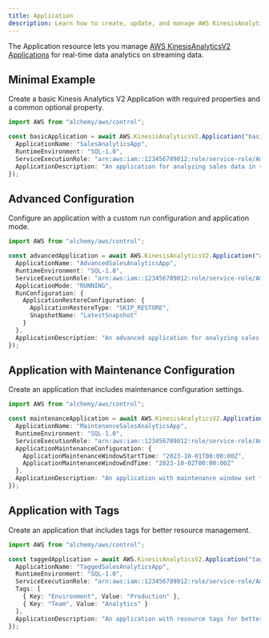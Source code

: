 ```yaml
---
title: Application
description: Learn how to create, update, and manage AWS KinesisAnalyticsV2 Applications using Alchemy Cloud Control.
---
```



The Application resource lets you manage [AWS KinesisAnalyticsV2 Applications](https://docs.aws.amazon.com/kinesisanalyticsv2/latest/userguide/) for real-time data analytics on streaming data.

## Minimal Example

Create a basic Kinesis Analytics V2 Application with required properties and a common optional property.

```ts
import AWS from "alchemy/aws/control";

const basicApplication = await AWS.KinesisAnalyticsV2.Application("basicApplication", {
  ApplicationName: "SalesAnalyticsApp",
  RuntimeEnvironment: "SQL-1.0",
  ServiceExecutionRole: "arn:aws:iam::123456789012:role/service-role/AmazonKinesisAnalyticsRole",
  ApplicationDescription: "An application for analyzing sales data in real-time"
});
```

## Advanced Configuration

Configure an application with a custom run configuration and application mode.

```ts
import AWS from "alchemy/aws/control";

const advancedApplication = await AWS.KinesisAnalyticsV2.Application("advancedApplication", {
  ApplicationName: "AdvancedSalesAnalyticsApp",
  RuntimeEnvironment: "SQL-1.0",
  ServiceExecutionRole: "arn:aws:iam::123456789012:role/service-role/AmazonKinesisAnalyticsRole",
  ApplicationMode: "RUNNING",
  RunConfiguration: {
    ApplicationRestoreConfiguration: {
      ApplicationRestoreType: "SKIP_RESTORE",
      SnapshotName: "LatestSnapshot"
    }
  },
  ApplicationDescription: "An advanced application for analyzing sales data with restore capabilities"
});
```

## Application with Maintenance Configuration

Create an application that includes maintenance configuration settings.

```ts
import AWS from "alchemy/aws/control";

const maintenanceApplication = await AWS.KinesisAnalyticsV2.Application("maintenanceApplication", {
  ApplicationName: "MaintenanceSalesAnalyticsApp",
  RuntimeEnvironment: "SQL-1.0",
  ServiceExecutionRole: "arn:aws:iam::123456789012:role/service-role/AmazonKinesisAnalyticsRole",
  ApplicationMaintenanceConfiguration: {
    ApplicationMaintenanceWindowStartTime: "2023-10-01T00:00:00Z",
    ApplicationMaintenanceWindowEndTime: "2023-10-02T00:00:00Z"
  },
  ApplicationDescription: "An application with maintenance window set for updates"
});
```

## Application with Tags

Create an application that includes tags for better resource management.

```ts
import AWS from "alchemy/aws/control";

const taggedApplication = await AWS.KinesisAnalyticsV2.Application("taggedApplication", {
  ApplicationName: "TaggedSalesAnalyticsApp",
  RuntimeEnvironment: "SQL-1.0",
  ServiceExecutionRole: "arn:aws:iam::123456789012:role/service-role/AmazonKinesisAnalyticsRole",
  Tags: [
    { Key: "Environment", Value: "Production" },
    { Key: "Team", Value: "Analytics" }
  ],
  ApplicationDescription: "An application with resource tags for better management"
});
```
